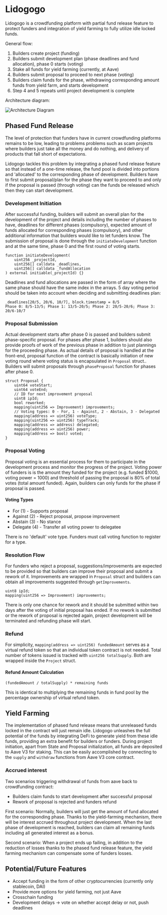 # Lidogogo

Lidogogo is a crowdfunding platform with partial fund release feature to protect funders and integration of yield farming to fully utilize idle locked funds.

General flow:

1. Builders create project (funding)
2. Builders submit development plan (phase deadlines and fund allocation), phase 0 starts (voting)
3. Stake all funds for yield farming (currently, at Aave)
4. Builders submit proposal to proceed to next phase (voting)
5. Builders claim funds for the phase, withdrawing corresponding amount funds from yield farm, and starts development
6. Step 4 and 5 repeats until project development is complete

Architecture diagram:

![Architecture Diagram](https://user-images.githubusercontent.com/55234791/167614814-06c4032a-ca46-495d-8110-3e65a97ef1e3.jpeg)

## Phased Fund Release

The level of protection that funders have in current crowdfunding platforms remains to be low, leading to problems problems such as scam projects where builders just take all the money and do nothing, and delivery of products that fall short of expectations.

Lidogogo tackles this problem by integrating a phased fund release feature so that instead of a one-time release, the fund pool is divided into portions and 'allocated' to the corresponding phase of development. Builders have to first submit proposal/plan for the phase they want to proceed to and only if the proposal is passed (through voting) can the funds be released which then they can start development.

### Development Initiation

After successful funding, builders will submit an overall plan for the development of the project and details including the number of phases to have, deadlines for different phases (compulsory), expected amount of funds allocated for corresponding phases (compulsory), and other additional information that builders would like to let funders know. The submission of proposal is done through the `initiateDevelopment` function and at the same time, phase 0 and the first round of voting starts.

```shell
function initiateDevelopment(
    uint256 _projectId,
    uint256[] calldata _deadlines,
    uint256[] calldata _fundAllocation
) external initiable(_projectId) {}
```

Deadlines and fund allocations are passed in the form of array where the same phase should have the same index in the arrays.
5 day voting period should be taken into account when deciding and submitting deadlines plan:

```shell
_deadlines[20/5, 20/6, 10/7], block.timestamp = 8/5
Phase 0: 8/5-13/5; Phase 1: 13/5-20/5; Phase 2: 20/5-20/6; Phase 3: 20/6-10/7
```

### Proposal Submission

Actual development starts after phase 0 is passed and builders submit phase-specific proposal. For phases after phase 1, builders should also provide proofs of work of the previous phase in addition to just plannings for the proceeding phase. As actual details of proposal is handled at the front-end, proposal function of the contract is basically initiation of new voting round where voting status is encapsulated in `Proposal` struct.. Builders will submit proposals through `phaseProposal` function for phases after phase 0.

```shell
struct Proposal {
    uint64 voteStart;
    uint64 voteEnd;
    // ID for next improvement proposal
    uint8 ipId;
    bool reworked;
    mapping(uint256 => Improvement) improvements;
    // Voting types: 0 - For, 1 - Against, 2 - Abstain, 3 - Delegated
    mapping(address => uint256) voteType;
    mapping(uint256 => uint256) typeTrack;
    mapping(address => address) delegated;
    mapping(address => uint256) power;
    mapping(address => bool) voted;
}
```

### Proposal Voting

Proposal voting is an essential process for them to participate in the development process and monitor the progress of the project. Voting power of funders is is the amount they funded for the project (e.g. funded $1000, voting power = 1000) and threshold of passing the proposal is 80% of total votes (total amount funded). Again, builders can only funds for the phase if proposal is passed.

#### Voting Types

- For (1) - Supports proposal
- Against (2) - Reject proposal, propose improvement
- Abstain (3) - No stance
- Delegate (4) - Transfer all voting power to delegatee

There is no 'default' vote type. Funders must call voting function to register for a type.

### Resolution Flow

For funders who reject a proposal, suggestions/improvements are expected to be provided so that builders can improve their proposal and submit a rework of it. Improvements are wrapped in `Proposal` struct and builders can obtain all improvements suggested through `getImprovements`.

```shell
uint8 ipId;
mapping(uint256 => Improvement) improvements;
```

There is only one chance for rework and it should be submitted within two days after the voting of initial proposal has ended. If no rework is submitted or the rework of proposal is rejected again, project development will be terminated and refunding phase will start.

### Refund

For simplicity, `mapping(address => uint256) fundedAmount` serves as a virtual refund token so that an individual token contract is not needed. Total number of tokens issued is tracked with `uint256 totalSupply`. Both are wrapped inside the `Project` struct.

#### Refund Amount Calculation

```shell
(fundedAmount / totalSupply) * remaining funds
```

This is identical to multiplying the remaining funds in fund pool by the percentage ownership of virtual refund token.

## Yield Farming

The implementation of phased fund release means that unreleased funds locked in the contract will just remain idle. Lidogogo unleashes the full potential of the funds by integrating DeFi to generate yield from these idle funds, providing an extra benefit for builders or funders. During project initiation, apart from State and Proposal initialization, all funds are deposited to Aave V3 for staking. This can be easily accomplished by connecting to the `supply` and `withdraw` functions from Aave V3 core contract.

### Accrued interest

Two scenarios triggering withdrawal of funds from aave back to crowdfunding contract:

- Builders claim funds to start development after successful proposal
- Rework of proposal is rejected and funders refund

First scenario:
Normally, builders will just get the amount of fund allocated for the corresponding phase. Thanks to the yield-farming mechanism, there will be interest accrued throughout project development. When the last phase of development is reached, builders can claim all remaining funds including all generated interest as a bonus.

Second scenario:
When a project ends up failing, in addition to the reduction of losses thanks to the phased fund release feature, the yield farming mechanism can compensate some of funders losses.

## Potential/Future Features

- Accept funding in the form of other cryptocurrencies (currently only stablecoin, DAI)
- Provide more options for yield farming, not just Aave
- Crosschain funding
- Development delays -> vote on whether accept delay or not, push deadlines
